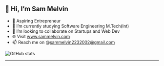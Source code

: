 ## 👋 Hi, I’m Sam Melvin

- 👀 Aspiring Entrepreneur
- 🌱 I’m currently studying Software Engineering M.Tech(Int)
- 💞️ I’m looking to collaborate on Startups and Web Dev 
- 🌐 Visit www.sammelvin.com 
- 📫 Reach me on @sammelvin2232002@gmail.com

<!---
imsammelvin/imsammelvin is a ✨ special ✨ repository because its `README.md` (this file) appears on your GitHub profile.
You can click the Preview link to take a look at your changes.
--->
![GitHub stats](https://github-readme-stats.vercel.app/api?username=imsammelvin&show_icons=true&theme=tokyonight)

<hr />
